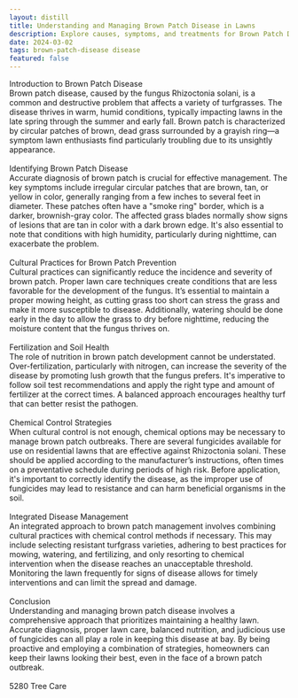 ```yaml
---
layout: distill
title: Understanding and Managing Brown Patch Disease in Lawns
description: Explore causes, symptoms, and treatments for Brown Patch Disease to keep your lawn healthy and green.
date: 2024-03-02
tags: brown-patch-disease disease
featured: false
---
```


Introduction to Brown Patch Disease<br />Brown patch disease, caused by the fungus Rhizoctonia solani, is a common and destructive problem that affects a variety of turfgrasses. The disease thrives in warm, humid conditions, typically impacting lawns in the late spring through the summer and early fall. Brown patch is characterized by circular patches of brown, dead grass surrounded by a grayish ring—a symptom lawn enthusiasts find particularly troubling due to its unsightly appearance.<br /><br />Identifying Brown Patch Disease<br />Accurate diagnosis of brown patch is crucial for effective management. The key symptoms include irregular circular patches that are brown, tan, or yellow in color, generally ranging from a few inches to several feet in diameter. These patches often have a "smoke ring" border, which is a darker, brownish-gray color. The affected grass blades normally show signs of lesions that are tan in color with a dark brown edge. It's also essential to note that conditions with high humidity, particularly during nighttime, can exacerbate the problem.<br /><br />Cultural Practices for Brown Patch Prevention<br />Cultural practices can significantly reduce the incidence and severity of brown patch. Proper lawn care techniques create conditions that are less favorable for the development of the fungus. It’s essential to maintain a proper mowing height, as cutting grass too short can stress the grass and make it more susceptible to disease. Additionally, watering should be done early in the day to allow the grass to dry before nighttime, reducing the moisture content that the fungus thrives on.<br /><br />Fertilization and Soil Health<br />The role of nutrition in brown patch development cannot be understated. Over-fertilization, particularly with nitrogen, can increase the severity of the disease by promoting lush growth that the fungus prefers. It's imperative to follow soil test recommendations and apply the right type and amount of fertilizer at the correct times. A balanced approach encourages healthy turf that can better resist the pathogen.<br /><br />Chemical Control Strategies<br />When cultural control is not enough, chemical options may be necessary to manage brown patch outbreaks. There are several fungicides available for use on residential lawns that are effective against Rhizoctonia solani. These should be applied according to the manufacturer’s instructions, often times on a preventative schedule during periods of high risk. Before application, it's important to correctly identify the disease, as the improper use of fungicides may lead to resistance and can harm beneficial organisms in the soil.<br /><br />Integrated Disease Management<br />An integrated approach to brown patch management involves combining cultural practices with chemical control methods if necessary. This may include selecting resistant turfgrass varieties, adhering to best practices for mowing, watering, and fertilizing, and only resorting to chemical intervention when the disease reaches an unacceptable threshold. Monitoring the lawn frequently for signs of disease allows for timely interventions and can limit the spread and damage.<br /><br />Conclusion<br />Understanding and managing brown patch disease involves a comprehensive approach that prioritizes maintaining a healthy lawn. Accurate diagnosis, proper lawn care, balanced nutrition, and judicious use of fungicides can all play a role in keeping this disease at bay. By being proactive and employing a combination of strategies, homeowners can keep their lawns looking their best, even in the face of a brown patch outbreak.<br /><br />5280 Tree Care
